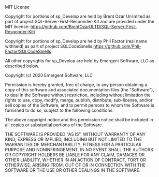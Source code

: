 MIT License

Copyright for portions of sp_Develop are held by Brent Ozar Unlimited as part of project 
SQL-Server-First-Responder-Kit and are provided under the MIT license: 
https://github.com/BrentOzarULTD/SQL-Server-First-Responder-Kit/ 

Copyright for portions of sp_Develop are held by Phil Factor (real name withheld) as part of project 
SQLCodeSmells https://github.com/Phil-Factor/SQLCodeSmells

All other copyrights for sp_Develop are held by 
Emergent Software, LLC as described below.

Copyright (c) 2020 Emergent Software, LLC

Permission is hereby granted, free of charge, to any person obtaining a copy of this software and associated 
documentation files (the "Software"), to deal in the Software without restriction, including without limitation the 
rights to use, copy, modify, merge, publish, distribute, sub-license, and/or sell copies of the Software, and to 
permit persons to whom the Software is furnished to do so, subject to the following conditions:

The above copyright notice and this permission notice shall be included in all copies or substantial portions of the
Software.

THE SOFTWARE IS PROVIDED "AS IS", WITHOUT WARRANTY OF ANY KIND, EXPRESS OR IMPLIED, INCLUDING BUT NOT LIMITED TO THE
WARRANTIES OF MERCHANTABILITY, FITNESS FOR A PARTICULAR PURPOSE AND NONINFRINGEMENT. IN NO EVENT SHALL THE AUTHORS 
OR COPYRIGHT HOLDERS BE LIABLE FOR ANY CLAIM, DAMAGES OR OTHER LIABILITY, WHETHER IN AN ACTION OF CONTRACT, TORT OR
OTHERWISE, ARISING FROM, OUT OF OR IN CONNECTION WITH THE SOFTWARE OR THE USE OR OTHER DEALINGS IN THE SOFTWARE.